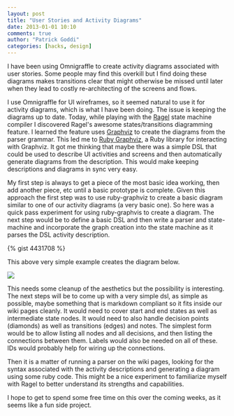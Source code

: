 ```yaml
---
layout: post
title: "User Stories and Activity Diagrams"
date: 2013-01-01 10:10
comments: true
author: "Patrick Goddi"
categories: [hacks, design]
---
```

I have been using Omnigraffle to create activity diagrams associated with user stories. Some people may find this overkill but I find doing these diagrams makes transitions clear that might otherwise be missed until later when they lead to costly re-architecting of the screens and flows.

I use Omnigraffle for UI wireframes, so it seemed natural to use it for activity diagrams, which is what I have been doing.  The issue is keeping the diagrams up to date.  Today, while playing with the [Ragel](http://www.complang.org/ragel/) state machine compiler I discovered Ragel's awesome states/transitions diagramming feature. I learned the feature uses [Graphviz](http://www.graphviz.org/) to create the diagrams from the parser grammar.  This led me to [Ruby Graphviz](https://github.com/glejeune/Ruby-Graphviz/), a Ruby library for interacting with Graphviz. It got me thinking that maybe there was a simple DSL that could be used to describe UI activities and screens and then automatically generate diagrams from the description. This would make keeping descriptions and diagrams in sync very easy. 

My first step is always to get a piece of the most basic idea working, then add another piece, etc until a basic prototype is complete. Given this approach the first step was to use ruby-graphviz to create a basic diagram similar to one of our activity diagrams (a very basic one). So here was a quick pass experiment for using ruby-graphvis to create a diagram. The next step would be to define a basic DSL and then write a parser and state-machine and incorporate the graph creation into the state machine as it parses the DSL activity description.

{% gist 4431708 %}

This above very simple example creates the diagram below.

![](http://media.tumblr.com/61f780009a654f9724bcd4a9c703d9b4/tumblr_inline_mfz8syDgFP1qz562v.png)

This needs some cleanup of the aesthetics but the possibility is interesting. The next steps will be to come up with a very simple dsl, as simple as possible, maybe something that is markdown compliant so it fits inside our wiki pages cleanly. It would need to cover start and end states as well as intermediate state nodes. It would need to also handle decision points (diamonds) as well as transitions (edges) and notes. The simplest form would be to allow listing all nodes and all decisions, and then listing the connections between them. Labels would also be needed on all of these. IDs would probably help for wiring up the connections.

Then it is a matter of running a parser on the wiki pages, looking for the syntax associated with the activity descriptions and generating a diagram using some ruby code. This might be a nice experiment to familiarize myself with Ragel to better understand its strengths and capabilities. 

I hope to get to spend some free time on this over the coming weeks, as it seems like a fun side project.
